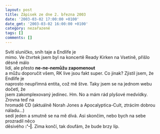 ```yaml
---
layout: post
title: Zápisek ze dne 2. března 2003
date: '2003-03-02 17:00:00 +0100'
date_gmt: '2003-03-02 16:00:00 +0100'
category: nezařazené
tags: []
comments: []
---
```

<p>Svítí sluníčko, sníh taje a Endlife je<br />
mimo. Ve čtvrtek jsem byl na koncertě Ready Kirken na Vsetíně, přišlo děsně málo<br />
lidí, ale přesto <span style="font-weight:bold">ne-ne-nemůžu zapomenout</span><br />
a můžu doporučit všem, RK live jsou fakt super. Co jinak? Zjistil jsem, že Endlife je<br />
naprosto neupřímná entita, což mě štve. Taky jsem se na jednom webu dočetl, že<br />
jsem zakomplexovaný jedinec. Hm. No a mám rád plyšové medvídky. Zrovna teď na<br />
hromadě CD (aktuálně Norah Jones a Apocalyptica-Cult, ztrácím dobrou náladu...)<br />
sedí jeden a smutně se na mě dívá. Asi skončím, nebo bych na sebe prozradil něco<br />
děsivého <strong>:'-|</strong>. Zima končí, tak doufám, že bude brzy líp.</p>

